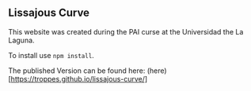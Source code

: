 ## Lissajous Curve

This website was created during the PAI curse at the Universidad the La Laguna.

To install use `npm install`.

The published Version can be found here: (here)[https://troppes.github.io/lissajous-curve/]
